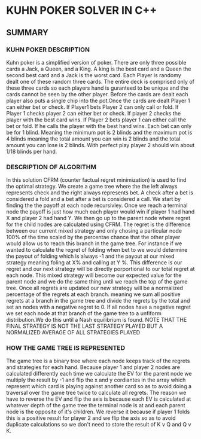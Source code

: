 # KUHN POKER SOLVER IN C++

## SUMMARY

### KUHN POKER DESCRIPTION
Kuhn poker is a simplified version of poker. There are only three
possible cards a Jack, a Queen, and a King. A king is the best card
and a Queen the second best card and a Jack is the worst card. Each
Player is randomy dealt one of these random three cards. The entire
deck is comprised only of these three cards so each players hand is
guranteed to be unique and the cards cannot be seen by the other player.
Before the cards are dealt each player also puts a single chip into
the pot.Once the cards are dealt Player 1 can either bet or check. 
If Player1 bets Player 2 can only call or fold. If Player 1 checks 
player 2 can either bet or check. If player 2 checks the player with
the best card wins. If Player 2 bets player 1 can either call the bet
or fold. If he calls the player with the best hand wins. Each bet
can only be for 1 blind. Meaning the minimum pot is 2 blinds
and the maximum pot is 4 blinds meaning the total amount you can win
is 2 blinds and the total amount you can lose is 2 blinds. With 
perfect play player 2 should win about 1/18 blinds per hand.

### DESCRIPTION OF ALGORITHM 
In this solution CFRM (counter factual regret minimization) is used
to find the optimal strategy. We create a game tree where the the left
always represents check and the right always represents bet. A check
after a bet is considered a fold and a bet after a bet is considered 
a call. We start by finding the the payoff at each node recursivley. 
Once we reach a terminal node the payoff is just how much each player 
would win if player 1 had hand X and player 2 had hand Y. We then
go up to the parent node where regret for the child nodes are calculated
using CFRM. The regret is the difference between our current mixed
strategy and only chosing a particular node 100% of the time scaled
by the percentae chance that the other player would allow us to reach
this branch in the game tree.
For instance if we wanted to calculate the regret of folding when
bet to we would determine the payout of folding which is always -1
and the payout at our mixed strategy meaning foling at X% and calling 
at Y %. This difference is our regret and our next strategy will be
directly porportional to our total regret at each node. This mixed
strategy will become our expected value for the parent node and 
we do the same thing until we reach the top of the game tree. Once 
all regrets are updated our new strategy will be a normalized percentage
of the regrets at each branch. meaning we sum all positive regrets
at a branch in the game tree and divide the regrets by the total and 
set an nodes with a negative regret to 0. If all nodes have a negative
regret we set each node at that branch of the game tree to a unfiform
distribution.We do this until a Nash equilibrium is found.
NOTE THAT THE FINAL STRATEGY IS NOT THE LAST STRATEGY PLAYED BUT A 
NORMALIZED AVERAGE OF ALL STRATEGIES PLAYED 
### HOW THE GAME TREE IS REPRESENTED
The game tree is a binary tree where each node keeps track of the 
regrets and strategies for each hand. Because player 1 and player 2
nodes are calculated differently each time we calculate the EV for
the parent node we multiply the result by -1 and flip the x and y 
cordiantes in the array which represent which card is playing against
another card so as to avoid doing a traversal over the game tree twice
to calculate all regrets. The reason we have to reverse the EV and flip
the axis is because each EV is calculated at whatever depth of the game
tree the terminal node is at and each parent node is the opposite of it's 
children. We reverse it because if player 1 folds this is a positive 
result for player 2 and we flip the axis so as to avoid duplicate 
calculations so we don't need to store the result of K v Q and Q v K.


